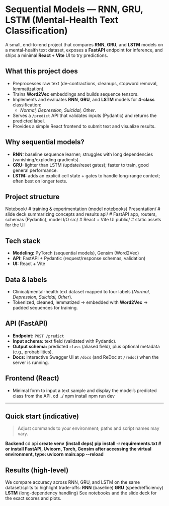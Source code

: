 # Sequential Models — RNN, GRU, LSTM (Mental-Health Text Classification)

A small, end-to-end project that compares **RNN**, **GRU**, and **LSTM** models on a mental-health text dataset, exposes a **FastAPI** endpoint for inference, and ships a minimal **React + Vite** UI to try predictions.



## What this project does
- Preprocesses raw text (de-contractions, cleanups, stopword removal, lemmatization).
- Trains **Word2Vec** embeddings and builds sequence tensors.
- Implements and evaluates **RNN**, **GRU**, and **LSTM** models for **4-class** classification:
  - *Normal, Depression, Suicidal, Other*.
- Serves a `/predict` API that validates inputs (Pydantic) and returns the predicted label.
- Provides a simple React frontend to submit text and visualize results.



## Why sequential models?
- **RNN:** baseline sequence learner; struggles with long dependencies (vanishing/exploding gradients).
- **GRU:** lighter than LSTM (update/reset gates); faster to train, good general performance.
- **LSTM:** adds an explicit cell state + gates to handle long-range context; often best on longer texts.



## Project structure
Notebook/ # training & experimentation (model notebooks)
Presentation/ # slide deck summarizing concepts and results
api/ # FastAPI app, routers, schemas (Pydantic), model I/O
src/ # React + Vite UI
public/ # static assets for the UI



## Tech stack
- **Modeling:** PyTorch (sequential models), Gensim (Word2Vec)  
- **API:** FastAPI + Pydantic (request/response schemas, validation)  
- **UI:** React + Vite



## Data & labels
- Clinical/mental-health text dataset mapped to four labels (*Normal, Depression, Suicidal, Other*).
- Tokenized, cleaned, lemmatized → embedded with **Word2Vec** → padded sequences for training.



## API (FastAPI)
- **Endpoint:** `POST /predict`
- **Input schema:** text field (validated with Pydantic).
- **Output schema:** predicted `class` (aliased field), plus optional metadata (e.g., probabilities).
- **Docs:** interactive Swagger UI at `/docs` (and ReDoc at `/redoc`) when the server is running.



## Frontend (React)
- Minimal form to input a text sample and display the model’s predicted class from the API.
cd ../
npm install
npm run dev

---

## Quick start (indicative)
> Adjust commands to your environment; paths and script names may vary.

**Backend**
cd api
**create venv**
**(install deps) pip install -r requirements.txt  # or install FastAPI, Uvicorn, Torch, Gensim**
**after accessing the virtual environment, type: uvicorn main:app --reload**

## Results (high-level)
We compare accuracy across RNN, GRU, and LSTM on the same dataset/splits to highlight trade-offs:
**RNN** (baseline)
**GRU** (speed/efficiency)
**LSTM** (long-dependency handling)
See notebooks and the slide deck for the exact scores and plots.


